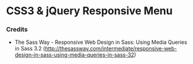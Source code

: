 # CSS3 & jQuery Responsive Menu

### Credits
* The Sass Way - Responsive Web Design in Sass: Using Media Queries in Sass 3.2 (http://thesassway.com/intermediate/responsive-web-design-in-sass-using-media-queries-in-sass-32)
